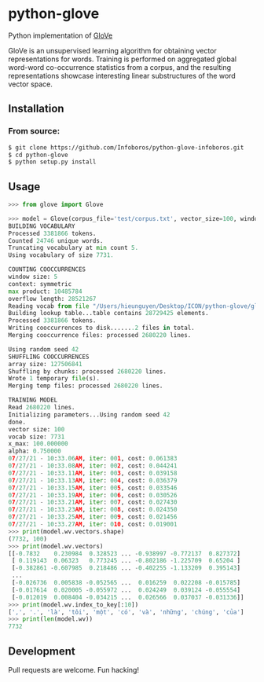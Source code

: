 # python-glove

Python implementation of [GloVe](https://nlp.stanford.edu/projects/glove/)

GloVe is an unsupervised learning algorithm for obtaining vector representations for words.
Training is performed on aggregated global word-word co-occurrence statistics from a corpus,
and the resulting representations showcase interesting linear substructures of the word vector space.

## Installation

### From source:
```bash
$ git clone https://github.com/Infoboros/python-glove-infoboros.git
$ cd python-glove
$ python setup.py install
```

## Usage
```python
>>> from glove import Glove

>>> model = Glove(corpus_file='test/corpus.txt', vector_size=100, window=5, min_count=5, epochs=10, verbose=True)
BUILDING VOCABULARY
Processed 3381866 tokens.
Counted 24746 unique words.
Truncating vocabulary at min count 5.
Using vocabulary of size 7731.

COUNTING COOCCURRENCES
window size: 5
context: symmetric
max product: 10485784
overflow length: 28521267
Reading vocab from file "/Users/hieunguyen/Desktop/ICON/python-glove/glove/.tmp/vocab.txt"...loaded 7731 words.
Building lookup table...table contains 28729425 elements.
Processed 3381866 tokens.
Writing cooccurrences to disk.......2 files in total.
Merging cooccurrence files: processed 2680220 lines.

Using random seed 42
SHUFFLING COOCCURRENCES
array size: 127506841
Shuffling by chunks: processed 2680220 lines.
Wrote 1 temporary file(s).
Merging temp files: processed 2680220 lines.

TRAINING MODEL
Read 2680220 lines.
Initializing parameters...Using random seed 42
done.
vector size: 100
vocab size: 7731
x_max: 100.000000
alpha: 0.750000
07/27/21 - 10:33.06AM, iter: 001, cost: 0.061383
07/27/21 - 10:33.08AM, iter: 002, cost: 0.044241
07/27/21 - 10:33.11AM, iter: 003, cost: 0.039158
07/27/21 - 10:33.13AM, iter: 004, cost: 0.036379
07/27/21 - 10:33.15AM, iter: 005, cost: 0.033546
07/27/21 - 10:33.19AM, iter: 006, cost: 0.030526
07/27/21 - 10:33.21AM, iter: 007, cost: 0.027430
07/27/21 - 10:33.23AM, iter: 008, cost: 0.024350
07/27/21 - 10:33.25AM, iter: 009, cost: 0.021456
07/27/21 - 10:33.27AM, iter: 010, cost: 0.019001
>>> print(model.wv.vectors.shape)
(7732, 100)
>>> print(model.wv.vectors)
[[-0.7832    0.230984  0.328523 ... -0.938997 -0.772137  0.827372]
 [ 0.119143  0.06323   0.773245 ... -0.802186 -1.225709  0.65204 ]
 [-0.382861 -0.607985  0.218486 ... -0.402255 -1.133209  0.395143]
 ...
 [-0.026736  0.005838 -0.052565 ...  0.016259  0.022208 -0.015785]
 [-0.017614  0.020005 -0.055972 ...  0.024249  0.039124 -0.055554]
 [-0.012019  0.008404 -0.034215 ...  0.026566  0.037037 -0.031336]]
>>> print(model.wv.index_to_key[:10])
[',', '.', 'là', 'tôi', 'một', 'có', 'và', 'những', 'chúng', 'của']
>>> print(len(model.wv))
7732
```

## Development

Pull requests are welcome.
Fun hacking!